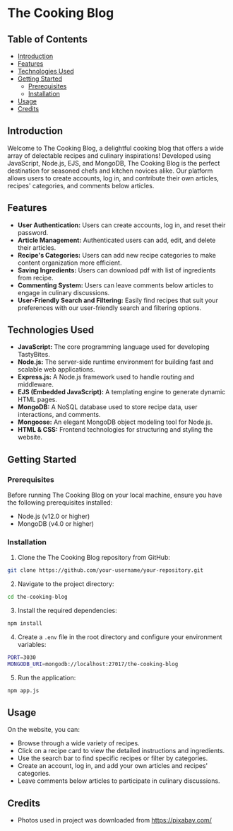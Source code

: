 
# The Cooking Blog

## Table of Contents

- [Introduction](#introduction)
- [Features](#features)
- [Technologies Used](#technologies-used)
- [Getting Started](#getting-started)
  - [Prerequisites](#prerequisites)
  - [Installation](#installation)
- [Usage](#usage)
- [Credits](#Credits)

## Introduction

Welcome to The Cooking Blog, a delightful cooking blog that offers a wide array of delectable recipes and culinary inspirations! Developed using JavaScript, Node.js, EJS, and MongoDB, The Cooking Blog is the perfect destination for seasoned chefs and kitchen novices alike. Our platform allows users to create accounts, log in, and contribute their own articles, recipes' categories, and comments below articles. 

## Features

- **User Authentication:** Users can create accounts, log in, and reset their password.
- **Article Management:** Authenticated users can add, edit, and delete their articles.
- **Recipe's Categories:** Users can add new recipe categories to make content organization more efficient.
- **Saving Ingredients:** Users can download pdf with list of ingredients from recipe.
- **Commenting System:** Users can leave comments below articles to engage in culinary discussions.
- **User-Friendly Search and Filtering:** Easily find recipes that suit your preferences with our user-friendly search and filtering options.

## Technologies Used

- **JavaScript:** The core programming language used for developing TastyBites.
- **Node.js:** The server-side runtime environment for building fast and scalable web applications.
- **Express.js:** A Node.js framework used to handle routing and middleware.
- **EJS (Embedded JavaScript):** A templating engine to generate dynamic HTML pages.
- **MongoDB:** A NoSQL database used to store recipe data, user interactions, and comments.
- **Mongoose:** An elegant MongoDB object modeling tool for Node.js.
- **HTML & CSS:** Frontend technologies for structuring and styling the website.

## Getting Started

### Prerequisites

Before running The Cooking Blog on your local machine, ensure you have the following prerequisites installed:

- Node.js (v12.0 or higher)
- MongoDB (v4.0 or higher)

### Installation

1. Clone the The Cooking Blog repository from GitHub:

```bash
git clone https://github.com/your-username/your-repository.git
```

2. Navigate to the project directory:
```bash
cd the-cooking-blog
```
3. Install the required dependencies:
```bash
npm install
```
4. Create a `.env` file in the root directory and configure your environment variables:

```bash
PORT=3030
MONGODB_URI=mongodb://localhost:27017/the-cooking-blog
```
5. Run the application:
```bash
npm app.js
```

## Usage

On the website, you can:

- Browse through a wide variety of recipes.
- Click on a recipe card to view the detailed instructions and ingredients.
- Use the search bar to find specific recipes or filter by categories.
- Create an account, log in, and add your own articles and recipes' categories.
- Leave comments below articles to participate in culinary discussions.


## Credits

- Photos used in project was downloaded from https://pixabay.com/
